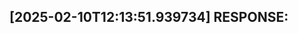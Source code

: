 [2025-02-10T12:13:51.939734] RESPONSE:
--------------------------------------------------------------------------------

